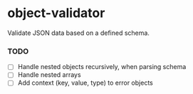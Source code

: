object-validator
================
Validate JSON data based on a defined schema.

### TODO
 - [ ] Handle nested objects recursively, when parsing schema
 - [ ] Handle nested arrays
 - [ ] Add context (key, value, type) to error objects
